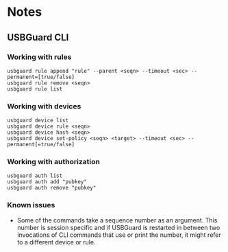 # Notes

## USBGuard CLI

### Working with rules
```
usbguard rule append "rule" --parent <seqn> --timeout <sec> --permanent=[true/false]
usbguard rule remove <seqn>
usbguard rule list
```

### Working with devices
```
usbguard device list
usbguard device rule <seqn>
usbguard device hash <seqn>
usbguard device set-policy <seqn> <target> --timeout <sec> --permanent[=true/false]
```

### Working with authorization
```
usbguard auth list
usbguard auth add "pubkey"
usbguard auth remove "pubkey"
```
### Known issues

 * Some of the commands take a sequence number as an argument. This number is session specific and if USBGuard is restarted in between two invocations of CLI commands that use or print the number, it might refer to a different device or rule.
